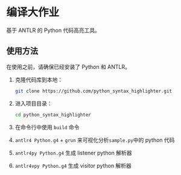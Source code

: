 # 编译大作业

基于 ANTLR 的 Python 代码高亮工具。

## 使用方法

在使用之前，请确保已经安装了 Python 和 ANTLR。

1. 克隆代码库到本地：

   ```bash
   git clone https://github.com/python_syntax_highlighter.git
   ```

2. 进入项目目录：

   ```bash
   cd python_syntax_highlighter
   ```

3. 在命令行中使用 `build` 命令
4. `antlr4 Python.g4` + `grun` 来可视化分析`sample.py`中的 python 代码
5. `antlr4py Python.g4` 生成 listener python 解析器
6. `antlr4vpy Python.g4` 生成 visitor python 解析器

